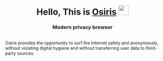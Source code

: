 <h1 align="center">Hello, This is <a href="https://github.com/Br1zent/OsirisBrowser" target="_blank">Osiris</a> 
<img src="https://github.com/blackcater/blackcater/raw/main/images/Hi.gif" height="32"/></h1>
<h3 align="center">Modern privacy browser</h3>
<br>
<text align="center">Osiris provides the opportunity to surf the Internet safely and anonymously, without violating digital hygiene and without transferring user data to third-party sources.</text>
